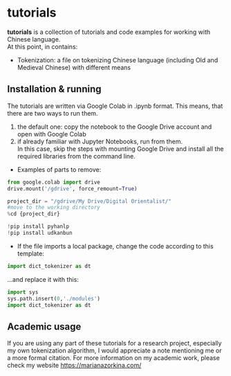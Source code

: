# tutorials

**tutorials** is a collection of tutorials and code examples for working with Chinese language. <br>
At this point, in contains: <br>
* Tokenization: a file on tokenizing Chinese language (including Old and Medieval Chinese) with different means

## Installation & running

The tutorials are written via Google Colab in .ipynb format.
This means, that there are two ways to run them.

1. the default one: copy the notebook to the Google Drive account and open with Google Colab
2. if already familiar with Jupyter Notebooks, run from them. <br>
In this case, skip the steps with mounting Google Drive and install all the required libraries from the command line. <br>
  * Examples of parts to remove:
```python
from google.colab import drive
drive.mount('/gdrive', force_remount=True)

project_dir = "/gdrive/My Drive/Digital Orientalist/" 
#move to the working directory 
%cd {project_dir} 

!pip install pyhanlp
!pip install udkanbun
```
  * If the file imports a local package, change the code according to this template:
```python
import dict_tokenizer as dt
```
  ...and replace it with this:
```python
import sys
sys.path.insert(0,'./modules')
import dict_tokenizer as dt
```

## Academic usage

If you are using any part of these tutorials for a research project, especially my own tokenization algorithm, I would appreciate a note mentioning me or a more formal citation. For more information on my academic work, please check my website https://marianazorkina.com/ <br>



